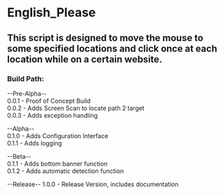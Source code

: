 # English_Please  

## This script is designed to move the mouse to some specified locations and click once at each location while on a certain website.  

### Build Path:  
  
--Pre-Alpha--  
0.0.1 - Proof of Concept Build  
0.0.2 - Adds Screen Scan to locate path 2 target  
0.0.3 - Adds exception handling  
  
--Alpha--  
0.1.0 - Adds Configuration Interface  
0.1.1 - Adds logging  
  
--Beta--  
0.1.1 - Adds bottom banner function  
0.1.2 - Adds automatic detection function  
  
--Release--
1.0.0 - Release Version, includes documentation  
